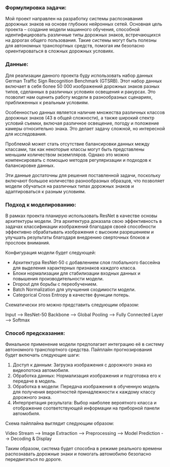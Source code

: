 
### Формулировка задачи:

Мой проект направлен на разработку системы распознавания дорожных знаков на основе глубоких нейронных сетей. Основная цель проекта – создание модели машинного обучения, способной идентифицировать различные типы дорожных знаков, встречающихся на дорогах общего пользования. Такие системы могут быть полезны для автономных транспортных средств, помогая им безопасно ориентироваться в сложных дорожных условиях.

### Данные:

Для реализации данного проекта буду использовать набор данных German Traffic Sign Recognition Benchmark (GTSRB). Этот набор данных включает в себя более 50 000 изображений дорожных знаков разных типов, сделанных в различных условиях освещения и ракурсах. Это позволит нам оценить работу модели в разнообразных сценариях, приближенных к реальным условиям.

Особенностью данных является наличие множества различных классов дорожных знаков (43 в общей сложности), а также широкий спектр условий съемки, включая различное освещение, погоду и положение камеры относительно знака. Это делает задачу сложной, но интересной для исследования.

Проблемой может стать отсутствие балансировки данных между классами, так как некоторые классы могут быть представлены меньшим количеством экземпляров. Однако это можно компенсировать с помощью методов регуляризации и подходов к балансировке данных.

Эти данные достаточны для решения поставленной задачи, поскольку включают большое количество разнообразных образцов, что позволяет модели обучаться на различных типах дорожных знаков и адаптироваться к разным условиям.

### Подход к моделированию:

В рамках проекта планирую использовать ResNet в качестве основы архитектуры модели. Эта архитектура доказала свою эффективность в задачах классификации изображений благодаря своей способности эффективно обрабатывать изображения с высоким разрешением и улучшать результаты благодаря внедрению сверточных блоков и прослоек внимания.

Конфигурация модели будет следующей:

- Архитектура ResNet-50 с добавлением слоя глобального бассейна для выделения характерных признаков каждого класса.
- Блоки нормализации для стабилизации входных данных и повышения производительности модели.
- Dropout для борьбы с переобучением.
- Batch Normalization для улучшения сходимости модели.
- Categorical Cross Entropy в качестве функции потерь.

Схематически это можно представить следующим образом:

Input --> ResNet-50 Backbone --> Global Pooling --> Fully Connected Layer --> Softmax


### Способ предсказания:

Финальное применение модели предполагает интеграцию её в систему автономного транспортного средства. Пайплайн прогнозирования будет включать следующие шаги:

1. Доступ к данным: Загрузка изображения с дорожного знака из видеопотока автомобиля.
2. Обработка данных: Нормализация изображения и подготовка его к передаче в модель.
3. Обработка в модели: Передача изображения в обученную модель для получения вероятностей принадлежности к каждому классу дорожного знака.
4. Интерпретация результата: Выбор наиболее вероятного класса и отображение соответствующей информации на приборной панели автомобиля.

Схема пайплайна выглядит следующим образом:

Video Stream --> Image Extraction --> Preprocessing --> Model Prediction --> Decoding & Display


Таким образом, система будет способна в режиме реального времени распознавать дорожные знаки и помогать автомобилю безопасно передвигаться по дороге.

